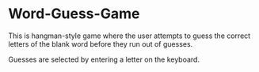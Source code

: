 # Word-Guess-Game

This is hangman-style game where the user attempts to guess the correct letters of the blank word before they run out of guesses.

Guesses are selected by entering a letter on the keyboard.
